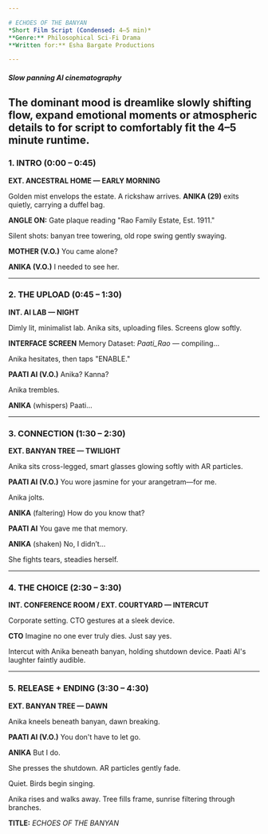 ```yaml
---

# ECHOES OF THE BANYAN
*Short Film Script (Condensed: 4–5 min)*  
**Genre:** Philosophical Sci-Fi Drama  
**Written for:** Esha Bargate Productions  

---
```

##### Slow panning AI cinematography 
The dominant mood is dreamlike slowly shifting flow, expand emotional moments or atmospheric details to for script to comfortably fit the 4–5 minute runtime. 
---

### **1. INTRO (0:00 – 0:45)**

**EXT. ANCESTRAL HOME — EARLY MORNING**

Golden mist envelops the estate. A rickshaw arrives. 
**ANIKA (29)** exits quietly, carrying a duffel bag.

**ANGLE ON:** Gate plaque reading "Rao Family Estate, Est. 1911."

Silent shots: banyan tree towering, old rope swing gently swaying.

**MOTHER (V.O.)**
You came alone?

**ANIKA (V.O.)**
I needed to see her.

---

### **2. THE UPLOAD (0:45 – 1:30)**

**INT. AI LAB — NIGHT**

Dimly lit, minimalist lab. Anika sits, uploading files. Screens glow softly.

**INTERFACE SCREEN**
Memory Dataset: *Paati_Rao* — compiling...

Anika hesitates, then taps "ENABLE."

**PAATI AI (V.O.)**
Anika? Kanna?

Anika trembles.

**ANIKA**
(whispers)
Paati...

---

### **3. CONNECTION (1:30 – 2:30)**

**EXT. BANYAN TREE — TWILIGHT**

Anika sits cross-legged, smart glasses glowing softly with AR particles.

**PAATI AI (V.O.)**
You wore jasmine for your arangetram—for me.

Anika jolts.

**ANIKA**
(faltering)
How do you know that?

**PAATI AI**
You gave me that memory.

**ANIKA**
(shaken)
No, I didn’t...

She fights tears, steadies herself.

---

### **4. THE CHOICE (2:30 – 3:30)**

**INT. CONFERENCE ROOM / EXT. COURTYARD — INTERCUT**

Corporate setting. CTO gestures at a sleek device.

**CTO**
Imagine no one ever truly dies. Just say yes.

Intercut with Anika beneath banyan, holding shutdown device. 
Paati AI's laughter faintly audible.

---

### **5. RELEASE + ENDING (3:30 – 4:30)**

**EXT. BANYAN TREE — DAWN**

Anika kneels beneath banyan, dawn breaking.

**PAATI AI (V.O.)**
You don't have to let go.

**ANIKA**
But I do.

She presses the shutdown. AR particles gently fade.

Quiet. Birds begin singing.

Anika rises and walks away. Tree fills frame, sunrise filtering through branches.

**TITLE:** *ECHOES OF THE BANYAN*
